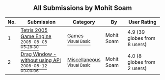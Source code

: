 ﻿<div align="center">

## All Submissions by Mohit Soam

</div>

No.  | Submission | Category | By   | User Rating
---- | ---------- | -------- | ---- | -----------
1 | [Tetris 2005 Game Engine<br /><sup>2005-08-08 05:28:30</sup>](https://github.com/Planet-Source-Code/mohit-soam-tetris-2005-game-engine__1-62120) | [Games<br /><sup>Visual Basic</sup>](../ByCategory/games__1-38.md) | Mohit Soam | 4.9 (39 globes from 8 users)
2 | [Drag Window \- without using API<br /><sup>2005-08-12 00:00:06</sup>](https://github.com/Planet-Source-Code/mohit-soam-drag-window-without-using-api__1-62159) | [Miscellaneous<br /><sup>Visual Basic</sup>](../ByCategory/miscellaneous__1-1.md) | Mohit Soam | 4.0 (8 globes from 2 users)
